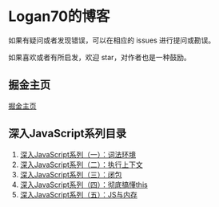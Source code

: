 # Logan70的博客

如果有疑问或者发现错误，可以在相应的 issues 进行提问或勘误。

如果喜欢或者有所启发，欢迎 star，对作者也是一种鼓励。

## 掘金主页

[掘金主页](https://juejin.im/user/5b722e476fb9a009d419cfde)

## 深入JavaScript系列目录

1. [深入JavaScript系列（一）：词法环境](https://github.com/logan70/Blog/issues/1)
2. [深入JavaScript系列（二）：执行上下文](https://github.com/logan70/Blog/issues/2)
3. [深入JavaScript系列（三）：闭包](https://github.com/logan70/Blog/issues/3)
4. [深入JavaScript系列（四）：彻底搞懂this](https://github.com/logan70/Blog/issues/4)
4. [深入JavaScript系列（五）：JS与内存](https://github.com/logan70/Blog/issues/5)